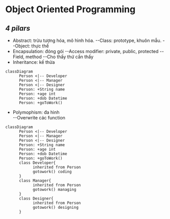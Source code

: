# Object Oriented Programming
## *4 pilars*
- Abstract: trừu tượng hóa, mô hình hóa.
--Class: prototype, khuôn mẫu.
--Object: thực thể
- Encapsulation: đóng gói
--Access modifier: private, public, protected
--Field, method
--Cho thấy thứ cần thấy
- Inheritance: kế thừa

```mermaid
classDiagram
      Person <|-- Developer
      Person <|-- Manager
      Person <|-- Designer
      Person: +String name
      Person: +age int
      Person: +dob Datetime
      Person: +goToWork()
```

- Polymophism: đa hình  
--Overwrite các function

```mermaid
classDiagram
      Person <|-- Developer
      Person <|-- Manager
      Person <|-- Designer
      Person: +String name
      Person: +age int
      Person: +dob Datetime
      Person: +goToWork()
      class Developer{
            inherited from Person
            gotowork() coding
      }
      class Manager{
            inherited from Person
            gotowork() managing
      }
      class Designer{
            inherited from Person
            gotowork() designing
      }
```